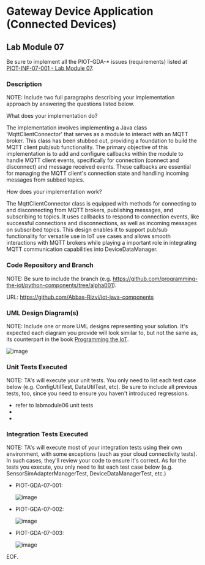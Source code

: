 # Gateway Device Application (Connected Devices)

## Lab Module 07

Be sure to implement all the PIOT-GDA-* issues (requirements) listed at [PIOT-INF-07-001 - Lab Module 07](https://github.com/orgs/programming-the-iot/projects/1#column-10488499).

### Description

NOTE: Include two full paragraphs describing your implementation approach by answering the questions listed below.

What does your implementation do? 

The implementation involves implementing a Java class 'MqttClientConnector' that serves as a module to interact with an MQTT broker. This class has been stubbed out, providing a foundation to build the MQTT client pub/sub
functionality. The primary objective of this implementation is to add and configure callbacks within the module to handle MQTT client events, specifically for connection (connect and disconnect) and 
message received events. These callbacks are essential for managing the MQTT client's connection state and handling incoming messages from subbed topics.

How does your implementation work?

The MqttClientConnector class is equipped with methods for connecting to and disconnecting from MQTT brokers, publishing messages, and subscribing to topics. It uses callbacks to respond to connection events, like 
successful connections and disconnections, as well as incoming messages on subscribed topics. This design enables it to support pub/sub functionality for versatile use in IoT use cases and allows smooth 
interactions with MQTT brokers while playing a important role in integrating MQTT communication capabilities into DeviceDataManager.

### Code Repository and Branch

NOTE: Be sure to include the branch (e.g. https://github.com/programming-the-iot/python-components/tree/alpha001).

URL: https://github.com/Abbas-Rizvi/iot-java-components

### UML Design Diagram(s)

NOTE: Include one or more UML designs representing your solution. It's expected each
diagram you provide will look similar to, but not the same as, its counterpart in the
book [Programming the IoT](https://learning.oreilly.com/library/view/programming-the-internet/9781492081401/).

![image](https://github.com/Mohammad0336/IoT_LM_book-exercise-docs/assets/81828400/6a9ec588-d27c-4a63-9308-90a0e143f26c)


### Unit Tests Executed

NOTE: TA's will execute your unit tests. You only need to list each test case below
(e.g. ConfigUtilTest, DataUtilTest, etc). Be sure to include all previous tests, too,
since you need to ensure you haven't introduced regressions.

- refer to labmodule06 unit tests
- 
- 

### Integration Tests Executed

NOTE: TA's will execute most of your integration tests using their own environment, with
some exceptions (such as your cloud connectivity tests). In such cases, they'll review
your code to ensure it's correct. As for the tests you execute, you only need to list each
test case below (e.g. SensorSimAdapterManagerTest, DeviceDataManagerTest, etc.)

- PIOT-GDA-07-001:

  ![image](https://github.com/Mohammad0336/IoT_LM_book-exercise-docs/assets/81828400/662c4b8c-54ea-42e4-9d73-54ec3c8221a4)
- PIOT-GDA-07-002:

  ![image](https://github.com/Mohammad0336/IoT_LM_book-exercise-docs/assets/81828400/f1107bfc-57da-401b-abe8-603dc859a8dd)
- PIOT-GDA-07-003:

  ![image](https://github.com/Mohammad0336/IoT_LM_book-exercise-docs/assets/81828400/20b879ff-2dd3-4b01-97e3-86750387931d)

EOF.
